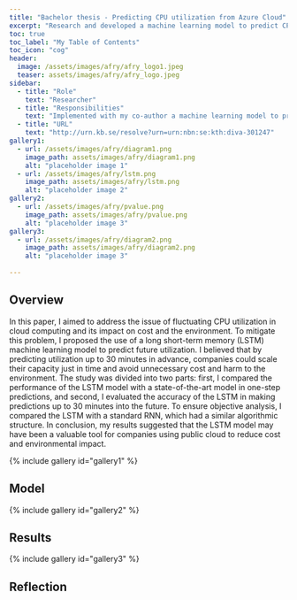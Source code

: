 ```yaml
---
title: "Bachelor thesis - Predicting CPU utilization from Azure Cloud"
excerpt: "Research and developed a machine learning model to predict CPU utlization for AFRY AB."
toc: true
toc_label: "My Table of Contents"
toc_icon: "cog"
header:
  image: /assets/images/afry/afry_logo1.jpeg
  teaser: assets/images/afry/afry_logo.jpeg
sidebar:
  - title: "Role"
    text: "Researcher"
  - title: "Responsibilities"
    text: "Implemented with my co-author a machine learning model to predict CPU utilizaton."
  - title: "URL"
    text: "http://urn.kb.se/resolve?urn=urn:nbn:se:kth:diva-301247"
gallery1:
  - url: /assets/images/afry/diagram1.png
    image_path: assets/images/afry/diagram1.png
    alt: "placeholder image 1"
  - url: /assets/images/afry/lstm.png
    image_path: assets/images/afry/lstm.png
    alt: "placeholder image 2"
gallery2:
  - url: /assets/images/afry/pvalue.png
    image_path: assets/images/afry/pvalue.png
    alt: "placeholder image 3"
gallery3:
  - url: /assets/images/afry/diagram2.png
    image_path: assets/images/afry/diagram2.png
    alt: "placeholder image 3"
    
---
```


## Overview

In this paper, I aimed to address the issue of fluctuating CPU utilization in cloud computing and its impact on cost and the environment. To mitigate this problem, I proposed the use of a long short-term memory (LSTM) machine learning model to predict future utilization. I believed that by predicting utilization up to 30 minutes in advance, companies could scale their capacity just in time and avoid unnecessary cost and harm to the environment. The study was divided into two parts: first, I compared the performance of the LSTM model with a state-of-the-art model in one-step predictions, and second, I evaluated the accuracy of the LSTM in making predictions up to 30 minutes into the future. To ensure objective analysis, I compared the LSTM with a standard RNN, which had a similar algorithmic structure. In conclusion, my results suggested that the LSTM model may have been a valuable tool for companies using public cloud to reduce cost and environmental impact.

{% include gallery id="gallery1" %}

## Model

{% include gallery id="gallery2" %}

## Results

{% include gallery id="gallery3" %}

## Reflection
